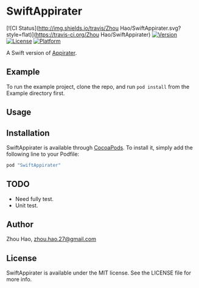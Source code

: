 # SwiftAppirater

[![CI Status](http://img.shields.io/travis/Zhou Hao/SwiftAppirater.svg?style=flat)](https://travis-ci.org/Zhou Hao/SwiftAppirater)
[![Version](https://img.shields.io/cocoapods/v/SwiftAppirater.svg?style=flat)](http://cocoapods.org/pods/SwiftAppirater)
[![License](https://img.shields.io/cocoapods/l/SwiftAppirater.svg?style=flat)](http://cocoapods.org/pods/SwiftAppirater)
[![Platform](https://img.shields.io/cocoapods/p/SwiftAppirater.svg?style=flat)](http://cocoapods.org/pods/SwiftAppirater)

A Swift version of [Appirater](https://github.com/arashpayan/appirater).

## Example

To run the example project, clone the repo, and run `pod install` from the Example directory first.

## Usage

## Installation

SwiftAppirater is available through [CocoaPods](http://cocoapods.org). To install
it, simply add the following line to your Podfile:

```ruby
pod "SwiftAppirater"
```

## TODO

- Need fully test.
- Unit test.

## Author

Zhou Hao, zhou.hao.27@gmail.com

## License

SwiftAppirater is available under the MIT license. See the LICENSE file for more info.

